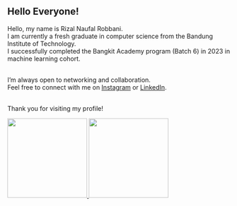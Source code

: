 ## Hello Everyone!

Hello, my name is Rizal Naufal Robbani.<br>
I am currently a fresh graduate in computer science from the Bandung Institute of Technology.<br>
I successfully completed the Bangkit Academy program (Batch 6) in 2023 in machine learning cohort.<br><br>

I’m always open to networking and collaboration.<br>
Feel free to connect with me on <a href="https://www.instagram.com/rzl.n.r/" target="_blank">Instagram</a> or <a href="https://www.linkedin.com/in/rizalnaufalr/" target="_blank">LinkedIn</a>.<br><br>

Thank you for visiting my profile!

<p align="left">
<a href="https://github.com/RizalNR03">
  <img height="180em" src="https://github-readme-stats-eight-theta.vercel.app/api?username=RizalNR03&show_icons=true&theme=algolia&include_all_commits=true&count_private=true"/>
  <img height="180em" src="https://github-readme-stats-eight-theta.vercel.app/api/top-langs/?username=RizalNR03&layout=compact&theme=algolia"/>
</a>
</p>
<!--
**RizalNR03/RizalNR03** is a ✨ _special_ ✨ repository because its `README.md` (this file) appears on your GitHub profile.

Here are some ideas to get you started:

- 🔭 I’m currently working on ...
- 🌱 I’m currently learning ...
- 👯 I’m looking to collaborate on ...
- 🤔 I’m looking for help with ...
- 💬 Ask me about ...
- 📫 How to reach me: ...
- 😄 Pronouns: ...
- ⚡ Fun fact: ...
-->
